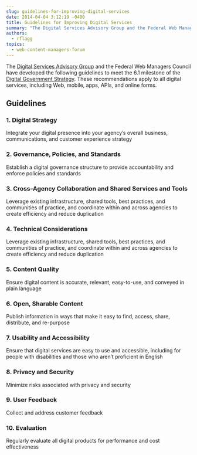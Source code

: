```yaml
---
slug: guidelines-for-improving-digital-services
date: 2014-04-04 3:12:19 -0400
title: Guidelines for Improving Digital Services
summary: "The Digital Services Advisory Group and the Federal Web Managers Council have developed the following guidelines to meet the 6.1 milestone of the Digital Government Strategy. These recommendations apply to all digital services, including Web, mobile, apps, APIs, and online forms. Guidelines Guideline 1: Digital Strategy Integrate your digital presence into your agency&rsquo;s overall business, communications, and customer experience strategy Guideline 2: Governance,"
authors:
  - rflagg
topics:
  - web-content-managers-forum
---
```


The [Digital Services Advisory Group](https://obamawhitehouse.archives.gov/digitalgov/advisory-group) and the Federal Web Managers Council have developed the following guidelines to meet the 6.1 milestone of the [Digital Government Strategy](https://obamawhitehouse.archives.gov/sites/default/files/omb/egov/digital-government/digital-government.html). These recommendations apply to all digital services, including Web, mobile, apps, APIs, and online forms.

## Guidelines

### 1. Digital Strategy

Integrate your digital presence into your agency’s overall business, communications, and customer experience strategy

### 2. Governance, Policies, and Standards

Establish a digital governance structure to provide accountability and enforce policies and standards

### 3. Cross-Agency Collaboration and Shared Services and Tools

Leverage existing infrastructure, shared tools, best practices, and communities of practice, and coordinate within and across agencies to create efficiency and reduce duplication

### 4. Technical Considerations

Leverage existing infrastructure, shared tools, best practices, and communities of practice, and coordinate within and across agencies to create efficiency and reduce duplication

### 5. Content Quality

Ensure digital content is accurate, relevant, easy-to-use, and conveyed in plain language

### 6. Open, Sharable Content

Publish information in ways that make it easy to find, access, share, distribute, and re-purpose

### 7. Usability and Accessibility

Ensure that digital services are easy to use and accessible, including for people with disabilities and those who aren&#8217;t proficient in English

### 8. Privacy and Security

Minimize risks associated with privacy and security

### 9. User Feedback

Collect and address customer feedback

### 10. Evaluation

Regularly evaluate all digital products for performance and cost effectiveness
